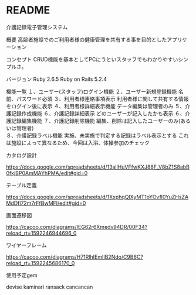 # README

介護記録電子管理システム

概要
高齢者施設でのご利用者様の健康管理を共有する事を目的としたアプリケーション

コンセプト
CRUD機能を基本としてPCにうといスタッフでもわかりやすいシンプルさ。

バージョン
Ruby 2.6.5
Ruby on Rails 5.2.4

機能一覧
１、ユーザー(スタッフ)ログイン機能
２、ユーザー新規登録機能
        名前、パスワード必須
３、利用者様連絡事項表示
        利用者様に関して共有する情報をログイン後に表示
４、利用者様詳細表示機能
        データ編集は管理者のみ
５、介護記録作成機能
６、介護記録詳細表示
        どのユーザーが記入したかも表示
６、介護記録編集機能
７、介護記録削除機能
        編集、削除は記入したユーザーのみ(あるいは管理者)        
８、介護記録ラベル機能
        実施、未実施で判定する記録はラベル表示とする
        これは施設によって異なるため、今回は入浴、体操参加のチェック

カタログ設計

https://docs.google.com/spreadsheets/d/13allHuVFfwKXJ88F_V8bZ1S8abB0fkjBP0AmMAYhPMA/edit#gid=0

テーブル定義

https://docs.google.com/spreadsheets/d/1XxphqQlXyMT1oYOvfl0YuZHsZAMdDfl72m7rFfBwMFI/edit#gid=0

画面遷移図

https://cacoo.com/diagrams/IEG62r6Xmedv94DR/00F34?reload_rt=1592246944696_0

ワイヤーフレーム

https://cacoo.com/diagrams/H71RlhIEmIIB2Ndo/C9B6C?reload_rt=1592245686170_0

使用予定gem

devise
kaminari
ransack
cancancan




                              


